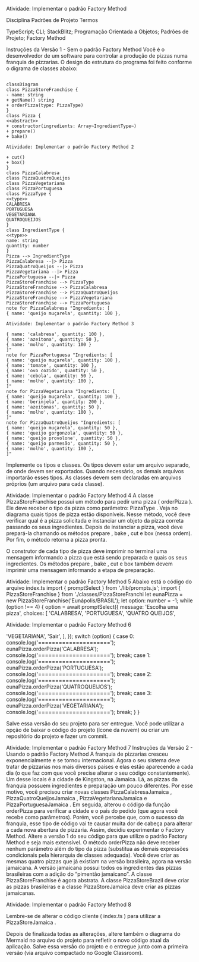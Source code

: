 Atividade: Implementar o
padrão Factory Method

Disciplina Padrões de Projeto
Termos

TypeScript; CLI; StackBlitz; Programação Orientada a Objetos;
Padrões de Projeto; Factory Method

Instruções da Versão 1 - Sem o padrão Factory Method
Você é o desenvolvedor de um software para controlar a produção de pizzas
numa franquia de pizzarias. O design do estrutura do programa foi feito conforme
o digrama de classes abaixo:

```mermaid

classDiagram
class PizzaStoreFranchise {
- name: string
+ getName() string
+ orderPizza(type: PizzaType)
}
class Pizza {
<<abstract>>
+ constructor(ingredients: Array~IngredientType~)
+ prepare()
+ bake()

Atividade: Implementar o padrão Factory Method 2

+ cut()
+ box()
}
class PizzaCalabresa
class PizzaQuatroQueijos
class PizzaVegetariana
class PizzaPortuguesa
class PizzaType {
<<type>>
CALABRESA
PORTUGUESA
VEGETARIANA
QUATROQUEIJOS
}
class IngredientType {
<<type>>
name: string
quantity: number
}
Pizza --> IngredientType
PizzaCalabresa --|> Pizza
PizzaQuatroQueijos --|> Pizza
PizzaVegetariana --|> Pizza
PizzaPortuguesa --|> Pizza
PizzaStoreFranchise --> PizzaType
PizzaStoreFranchise --> PizzaCalabresa
PizzaStoreFranchise --> PizzaQuatroQueijos
PizzaStoreFranchise --> PizzaVegetariana
PizzaStoreFranchise --> PizzaPortuguesa
note for PizzaCalabresa "Ingredients: [
{ name: 'queijo muçarela', quantity: 100 },

Atividade: Implementar o padrão Factory Method 3

{ name: 'calabresa', quantity: 100 },
{ name: 'azeitona', quantity: 50 },
{ name: 'molho', quantity: 100 }
]"
note for PizzaPortuguesa "Ingredients: [
{ name: 'queijo muçarela', quantity: 100 },
{ name: 'tomate', quantity: 100 },
{ name: 'ovo cozido', quantity: 50 },
{ name: 'cebola', quantity: 50 },
{ name: 'molho', quantity: 100 },
]"
note for PizzaVegetariana "Ingredients: [
{ name: 'queijo muçarela', quantity: 100 },
{ name: 'berinjela', quantity: 200 },
{ name: 'azeitonas', quantity: 50 },
{ name: 'molho', quantity: 100 },
]"
note for PizzaQuatroQueijos "Ingredients: [
{ name: 'queijo muçarela', quantity: 50 },
{ name: 'queijo gorgonzola', quantity: 50 },
{ name: 'queijo provolone', quantity: 50 },
{ name: 'queijo parmesão', quantity: 50 },
{ name: 'molho', quantity: 100 },
]"
```

Implemente os tipos e classes. Os tipos devem estar um arquivo separado, de
onde devem ser exportados. Quando necessário, os demais arquivos importarão
esses tipos. As classes devem sem declaradas em arquivos próprios (um arquivo
para cada classe).

Atividade: Implementar o padrão Factory Method 4
A classe PizzaStoreFranchise possui um método para pedir uma pizza ( orderPizza ).
Ele deve receber o tipo da pizza como parâmetro: PizzaType . Veja no diagrama
quais tipos de pizza estão disponíveis. Nesse método, você deve verificar qual é a
pizza solicitada e instanciar um objeto da pizza correta passando os seus
ingredientes. Depois de instanciar a pizza, você deve prepará-la chamando os
métodos prepare , bake , cut e box (nessa ordem). Por fim, o método retorna a
pizza pronta.

O construtor de cada tipo de pizza deve imprimir no terminal uma mensagem
informando a pizza que está sendo preparada e quais os seus ingredientes. Os
métodos prepare , bake , cut e box também devem imprimir uma mensagem
informando a etapa de preparação.

Atividade: Implementar o padrão Factory Method 5
Abaixo está o código do arquivo index.ts
import { promptSelect } from './lib/prompts.js';
import { PizzaStoreFranchise } from './classes/PizzaStoreFranchi
let eunaPizza = new PizzaStoreFranchise('Eunápolis/BRASIL');
let option: number = -1;
while (option !== 4) {
option = await promptSelect({
message: 'Escolha uma pizza',
choices: [
'CALABRESA',
'PORTUGUESA',
'QUATRO QUEIJOS',

Atividade: Implementar o padrão Factory Method 6

'VEGETARIANA',
'Sair',
],
});
switch (option) {
case 0:
console.log('=====================');
eunaPizza.orderPizza('CALABRESA');
console.log('=====================');
break;
case 1:
console.log('=====================');
eunaPizza.orderPizza('PORTUGUESA');
console.log('=====================');
break;
case 2:
console.log('=====================');
eunaPizza.orderPizza('QUATROQUEIJOS');
console.log('=====================');
break;
case 3:
console.log('=====================');
eunaPizza.orderPizza('VEGETARIANA');
console.log('=====================');
break;
}
}

Salve essa versão do seu projeto para ser entregue. Você pode utilizar a opção
de baixar o código do projeto (ícone da nuvem) ou criar um repositório do projeto
e fazer um commit.

Atividade: Implementar o padrão Factory Method 7
Instruções da Versão 2 - Usando o padrão Factory Method
A franquia de pizzarias cresceu exponencialmente e se tornou internacional.
Agora o seu sistema deve tratar de pizzarias nos mais diversos países e elas
estão aparecendo a cada dia (o que faz com que você precise alterar o seu
código constantemente). Um desse locais é a cidade de Kingston, na Jamaica. Lá,
as pizzas da franquia possuem ingredientes e preparação um pouco diferentes.
Por esse motivo, você precisou criar novas classes PizzaCalabresaJamaica ,
PizzaQuatroQueijosJamaica , PizzaVegetarianaJamaica e PizzaPortuguesaJamaica . Em seguida,
alterou o código da função orderPizza para verificar a cidade e o país do pedido
(que agora você recebe como parâmetros).
Porém, você percebe que, com o sucesso da franquia, esse tipo de código vai te
causar muita dor de cabeça para alterar a cada nova abertura de pizzaria. Assim,
decidiu experimentar o Factory Method.
Altere a versão 1 do seu código para que utilize o padrão Factory Method e seja
mais extensível.
O método orderPizza não deve receber nenhum parâmetro além do tipo da
pizza (substitua as demais expressões condicionais pela hierarquia de classes
adequada).
Você deve criar as mesmas quatro pizzas que já existiam na versão brasileira,
agora na versão jamaicana. A versão jamaicana possui todos os ingredientes
das pizzas brasileiras com a adição do “pimentão jamaicano”.
A classe PizzaStoreFranchise é agora abstrata. A classe PizzaStoreBrazil deve
criar as pizzas brasileiras e a classe PizzaStoreJamaica deve criar as pizzas
jamaicanas.

Atividade: Implementar o padrão Factory Method 8

Lembre-se de alterar o código cliente ( index.ts ) para utilizar a
PizzaStoreJamaica .

Depois de finalizada todas as alterações, altere também o diagrama do Mermaid
no arquivo do projeto para refletir o novo código atual da aplicação. Salve essa
versão do projeto e o entregue junto com a primeira versão (via arquivo
compactado no Google Classroom).  